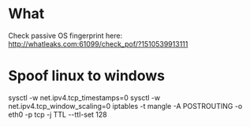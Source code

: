 
# What
Check passive OS fingerprint here:
http://whatleaks.com:61099/check_pof/?1510539913111

# Spoof linux to windows
sysctl -w net.ipv4.tcp_timestamps=0
sysctl -w net.ipv4.tcp_window_scaling=0
iptables -t mangle -A POSTROUTING -o eth0 -p tcp  -j TTL --ttl-set 128

